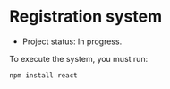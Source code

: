 <h1>Registration system</h1>

- Project status: In progress.

To execute the system, you must run:

```npm install react```